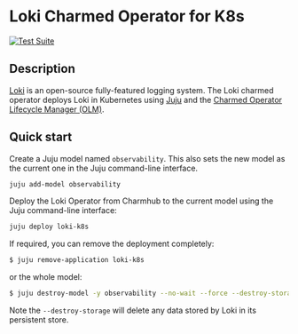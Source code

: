 # Loki Charmed Operator for K8s

[![Test Suite](https://github.com/canonical/loki-k8s-operator/actions/workflows/run_tests.yaml/badge.svg)](https://github.com/canonical/loki-k8s-operator/actions/workflows/run_tests.yaml)

## Description

[Loki](https://grafana.com/oss/loki/) is an open-source fully-featured logging system. The Loki charmed operator deploys Loki in Kubernetes using [Juju](https://juju.is) and the [Charmed Operator Lifecycle Manager (OLM)](https://juju.is/docs/olm).


## Quick start

Create a Juju model named `observability`. This also sets the new model as the current one in the Juju command-line interface.

```bash
juju add-model observability
```

Deploy the Loki Operator from Charmhub to the current model using the Juju command-line interface:

```bash
juju deploy loki-k8s
```

If required, you can remove the deployment completely:

```bash
$ juju remove-application loki-k8s
```

or the whole model:

```bash
$ juju destroy-model -y observability --no-wait --force --destroy-storage
```
Note the `--destroy-storage` will delete any data stored by Loki in its persistent store.
